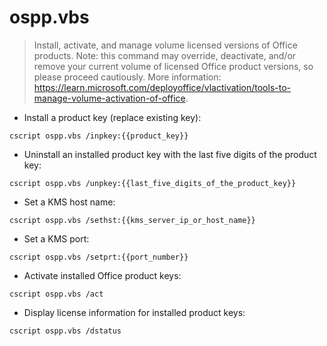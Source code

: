 # ospp.vbs

> Install, activate, and manage volume licensed versions of Office products.
> Note: this command may override, deactivate, and/or remove your current volume of licensed Office product versions, so please proceed cautiously.
> More information: <https://learn.microsoft.com/deployoffice/vlactivation/tools-to-manage-volume-activation-of-office>.

- Install a product key (replace existing key):

`cscript ospp.vbs /inpkey:{{product_key}}`

- Uninstall an installed product key with the last five digits of the product key:

`cscript ospp.vbs /unpkey:{{last_five_digits_of_the_product_key}}`

- Set a KMS host name:

`cscript ospp.vbs /sethst:{{kms_server_ip_or_host_name}}`

- Set a KMS port:

`cscript ospp.vbs /setprt:{{port_number}}`

- Activate installed Office product keys:

`cscript ospp.vbs /act`

- Display license information for installed product keys:

`cscript ospp.vbs /dstatus`
